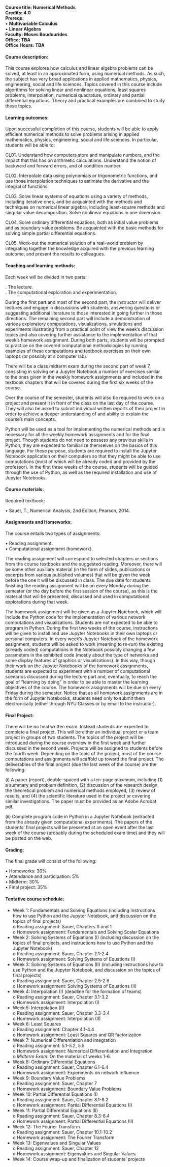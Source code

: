 **Course title: Numerical Methods**<br />
**Credits: 4.0**<br /> 
**Prereqs:**<br /> 
•	**Multivariable Calculus**<br />
•	**Linear Algebra**<br /> 
**Faculty: Moses Boudourides**<br />
**Office: TBA**<br />
**Office Hours: TBA**

<h4>Course description:</h4>

This course explores how calculus and linear algebra problems can be solved, at least in an approximated form, using numerical methods. As such, the subject has very broad applications in applied mathematics, physics, engineering, social and life sciences. Topics covered in this course include algorithms for solving linear and nonlinear equations, least squares problems, interpolation, numerical quadrature, ordinary and partial differential equations. Theory and practical examples are combined to study these topics.
 
<h4>Learning outcomes:</h4>

Upon successful completion of this course, students will be able to apply efficient numerical methods to solve problems arising in applied mathematics, physics, engineering, social and life sciences. In particular, students will be able to:

CL01. Understand how computers store and manipulate numbers, and the impact that this has on arithmetic calculations. Understand the notion of backward and forward errors, and of condition number.

CL02. Interpolate data using polynomials or trigonometric functions, and use those interpolation techniques to estimate the derivative and the integral of functions.

CL03. Solve linear systems of equations using a variety of methods, including iterative ones, and be acquainted with the methods and techniques on numerical linear algebra, including least-square methods and singular value decomposition. Solve nonlinear equations in one dimension.

CL04. Solve ordinary differential equations, both as initial value problems and as boundary value problems. Be acquainted with the basic methods for solving simple partial differential equations.

CL05. Work-out the numerical solution of a real-world problem by integrating together the knowledge acquired with the previous learning outcome, and present the results to colleagues.

<h4>Teaching and learning methods:</h4>

Each week will be divided in two parts: 

.	The lecture.<br />
.	The computational exploration and experimentation.

During the first part and most of the second part, the instructor will deliver lectures and engage in discussions with students, answering questions or suggesting additional literature to those interested in going further in those directions. The remaining second part will include a demonstration of various exploratory computations, visualizations, simulations and experiments illustrating from a practical point of view the week’s discussion topics and also covering further assistance to the implementation of that week’s homework assignment. During both parts, students will be prompted to practice on the covered computational methodologies by running examples of these computations and textbook exercises on their own laptops (or possibly at a computer lab). 

There will be a class midterm exam during the second part of week 7, consisting in solving on a Jupyter Notebook a number of exercises similar to the ones given in the weekly homework assignments and included in the textbook chapters that will be covered during the first six weeks of the course.

Over the course of the semester, students will also be required to work on a project and present it in front of the class on the last day of the course. They will also be asked to submit individual written reports of their project in order to achieve a deeper understanding of and ability to explain the course’s main concepts. 

Python will be used as a tool for implementing the numerical methods and is necessary for all the weekly homework assignments and for the final project. Though students do not need to possess any previous skills in Python, they are expected to familiarize themselves on the basics of this language. For these purpose, students are required to install the Jupyter Notebook application on their computers so that they might be able to use computations (most of which will be already coded and provided by the professor). In the first three weeks of the course, students will be guided through the use of Python, as well as the required installation and use of Jupyter Notebooks.

<h4>Course materials:</h4>

Required textbook:

•	Sauer, T., Numerical Analysis, 2nd Edition, Pearson, 2014. 

<h4>Assignments and Homeworks:</h4>

The course entails two types of assignments:

•	Reading assignment.<br />
•	Computational assignment (homework).

The reading assignment will correspond to selected chapters or sections from the course textbooks and the suggested reading. Moreover, there will be some other auxiliary material (in the form of slides, publications or excerpts from various published volumes) that will be given the week before the one it will be discussed in class. The due date for students finishing the reading assignment will be on every Monday during the semester (or the day before the first session of the course), as this is the material that will be presented, discussed and used in computational explorations during that week.

The homework assignment will be given as a Jupyter Notebook, which will include the Python code for the implementation of various network computations and visualizations. Students are not expected to be able to program in Python. During the first two weeks of the course, instructions will be given to install and use Jupyter Notebooks in their own laptops or personal computers. In every week’s Jupyter Notebook of the homework assignment, students will be asked to work (meaning to re-run) the existing (already coded) computations in the Notebook possibly changing a few parameters in the exhibited code (mostly about the type of networks and some display features of graphics or visualizations). In this way, though their work on the Jupyter Notebooks of the homework assignments, students are expected to experiment with a number of computational scenarios discussed during the lecture part and, eventually, to reach the goal of “learning by doing” in order to be able to master the learning objectives of the course. The homework assignments will be due on every Friday during the semester. Notice that as all homework assignments are in the form of Jupyter Notebooks, students need only to submit them electronically (either through NYU Classes or by email to the instructor).

<h4>Final Project:</h4>

There will be no final written exam. Instead students are expected to complete a final project. This will be either an individual project or a team project in groups of two students. The topics of the project will be introduced during the course overview in the first week and further discussed in the second week. Projects will be assigned to students before the fourth week. Depending on the topic of the project, most of the course computations and assignments will scaffold up toward the final project. The deliverables of the final project (due the last week of the course) are the following:

(i)	A paper (report), double-spaced with a ten-page maximum, including (1) a summary and problem definition, (2) discussion of the research design, the theoretical problem and numerical methods employed, (3) review of results, and (4) the scientific literature used in the project or covering similar investigations. The paper must be provided as an Adobe Acrobat pdf.

(ii)	Complete program code in Python in a Jupyter Notebook (extracted from the already given computational experiments). 
The papers of the students’ final projects will be presented at an open event after the last week of the course (probably during the scheduled exam time) and they will be posted on the web.

<h4>Grading:</h4>

The final grade will consist of the following:

•	Homeworks: 30%<br />
•	Attendance and participation: 5%<br />
•	Midterm: 30%<br />
•	Final project: 35%

<h4>Tentative course schedule:</h4>

*	Week 1: Fundamentals and Solving Equations (including instructions how to use Python and the Jupyter Notebook, and discussion on the topics of final projects)<br />
 o	Reading assignment: Sauer, Chapters 0 and 1<br />
 o	Homework assignment: Fundamentals and Solving Scalar Equations<br />
*	Week 2: Solving Systems of Equations (I) (including discussion on the topics of final projects, and instructions how to use Python and the Jupyter Notebook) <br />
 o	Reading assignment: Sauer, Chapter 2.1-2.4 <br />
 o	Homework assignment: Solving Systems of Equations (I)<br />
*	Week 3: Solving Systems of Equations (II) (including instructions how to use Python and the Jupyter Notebook, and discussion on the topics of final projects)<br />
 o	Reading assignment: Sauer, Chapter 2.5-2.6<br />
 o	Homework assignment: Solving Systems of Equations (II)<br />
*	Week 4: Interpolation (I) (deadline for the formation of teams)<br />
 o	Reading assignment: Sauer, Chapter 3.1-3.2<br />
 o	Homework assignment: Interpolation (I)<br />
*	Week 5: Interpolation (II) <br />
 o	Reading assignment: Sauer, Chapter 3.3-3.4<br />
 o	Homework assignment: Interpolation (II)<br />
*	Week 6: Least Squares <br />
 o	Reading assignment: Chapter 4.1-4.4<br />
 o	Homework assignment: Least Squares and QR factorization<br />
*	Week 7: Numerical Differentiation and Integration <br />
 o	Reading assignment: 5.1-5.2, 5.5<br />
 o	Homework assignment: Numerical Differentiation and Integration<br />
 o	*Midterm Exam*: On the material of weeks 1-6.<br />
*	Week 8: Ordinary Differential Equations  <br />
 o	Reading assignment: Sauer, Chapter 6.1-6.4<br />
 o	Homework assignment: Experiments on network influence<br />
*	Week 9: Boundary Value Problems<br />
 o	Reading assignment: Sauer, Chapter 7<br />
 o	Homework assignment: Boundary Value Problems<br />
*	Week 10: Partial Differential Equations (I) <br />
 o	Reading assignment: Sauer, Chapter 8.1-8.2<br />
 o	Homework assignment: Partial Differential Equations (I)<br />
*	Week 11: Partial Differential Equations (II) <br />
 o	Reading assignment: Sauer, Chapter 8.3-8.4<br />
 o	Homework assignment: Partial Differential Equations (II)<br />
*	Week 12: The Fourier Transform <br />
 o	Reading assignment: Sauer, Chapter 10.1-10.2<br />
 o	Homework assignment: The Fourier Transform<br />
*	Week 13: Eigenvalues and Singular Values <br />
 o	Reading assignment: Sauer, Chapter 12<br />
 o	Homework assignment: Eigenvalues and Singular Values<br />
*	Week 14: Course wrap-up and finalization of students’ projects
